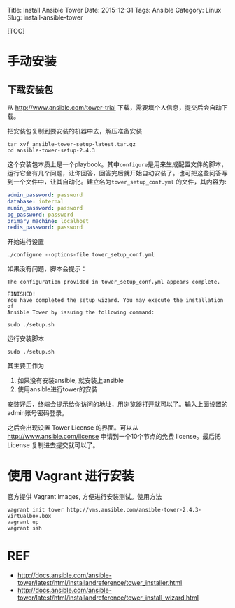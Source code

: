 Title: Install Ansible Tower
Date: 2015-12-31
Tags: Ansible
Category: Linux
Slug: install-ansible-tower

[TOC]

# 手动安装

## 下载安装包

从 http://www.ansible.com/tower-trial 下载，需要填个人信息，提交后会自动下载。

把安装包复制到要安装的机器中去，解压准备安装

```
tar xvf ansible-tower-setup-latest.tar.gz
cd ansible-tower-setup-2.4.3
```

这个安装包本质上是一个playbook。其中`configure`是用来生成配置文件的脚本，运行它会有几个问题，让你回答，回答完后就开始自动安装了。也可把这些问答写到一个文件中，让其自动化。建立名为`tower_setup_conf.yml` 的文件，其内容为:

```yaml
admin_password: password
database: internal
munin_password: password
pg_password: password
primary_machine: localhost
redis_password: password
```

开始进行设置

```
./configure --options-file tower_setup_conf.yml
```

如果没有问题，脚本会提示：

```
The configuration provided in tower_setup_conf.yml appears complete.

FINISHED!
You have completed the setup wizard. You may execute the installation of
Ansible Tower by issuing the following command:

sudo ./setup.sh
```

运行安装脚本

```
sudo ./setup.sh
```

其主要工作为

1. 如果没有安装ansible, 就安装上ansible
2. 使用ansible进行tower的安装

安装好后，终端会提示给你访问的地址，用浏览器打开就可以了。输入上面设置的admin账号密码登录。

之后会出现设置 Tower License 的界面。可以从 http://www.ansible.com/license 申请到一个10个节点的免费 license。最后把 License 复制进去提交就可以了。

# 使用 Vagrant 进行安装

官方提供 Vagrant Images, 方便进行安装测试。使用方法

```
vagrant init tower http://vms.ansible.com/ansible-tower-2.4.3-virtualbox.box
vagrant up
vagrant ssh
```

# REF

* http://docs.ansible.com/ansible-tower/latest/html/installandreference/tower_installer.html
* http://docs.ansible.com/ansible-tower/latest/html/installandreference/tower_install_wizard.html

